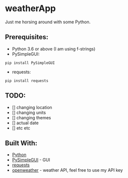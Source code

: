 # weatherApp
Just me horsing around with some Python.



## Prerequisites:
* Python 3.6 or above (I am using f-strings)
* PySimpleGUI:

`pip install PySimpleGUI`
* requests:

`pip install requests`

## TODO:
- [] changing location
- [] changing units
- [] changing themes
- [] actual date
- [] etc etc

## Built With:
* [Python](https://www.python.org/)
* [PySimpleGUI](https://pysimplegui.readthedocs.io/en/latest/) - GUI
* [requests](https://requests.readthedocs.io/en/latest/user/install/#install) 
* [openweather](https://openweathermap.org/) - weather API, feel free to use my API key
